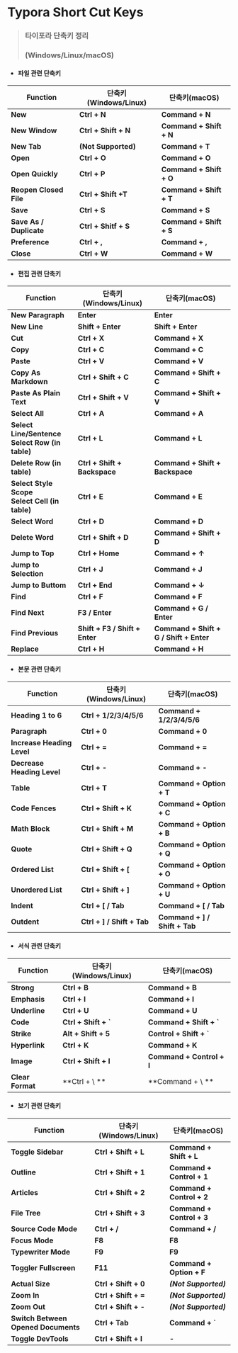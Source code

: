 # Typora Short Cut Keys 

> ### 타이포라 단축키 정리
>
> ### (Windows/Linux/macOS)



* #### 파일 관련 단축키


| **Function**            | **단축키(Windows/Linux)** | **단축키(macOS)**       |
| ----------------------- | ------------------------- | ----------------------- |
| **New**                 | **Ctrl + N**              | **Command + N**         |
| **New Window**          | **Ctrl + Shift + N**      | **Command + Shift + N** |
| **New Tab**             | **(Not Supported)**       | **Command + T**         |
| **Open**                | **Ctrl + O**              | **Command + O**         |
| **Open Quickly**        | **Ctrl + P**              | **Command + Shift + O** |
| **Reopen Closed File**  | **Ctrl + Shift +T**       | **Command + Shift + T** |
| **Save**                | **Ctrl + S**              | **Command + S**         |
| **Save As / Duplicate** | **Ctrl + Shitf  + S**     | **Command + Shift + S** |
| **Preference**          | **Ctrl + ,**              | **Command + ,**         |
| **Close**               | **Ctrl + W**              | **Command + W**         |



* #### 편집 관련 단축키

| **Function**                                        | **단축키(Windows/Linux)**      | **단축키(macOS)**                       |
| --------------------------------------------------- | ------------------------------ | --------------------------------------- |
| **New Paragraph**                                   | **Enter**                      | **Enter**                               |
| **New Line**                                        | **Shift + Enter**              | **Shift + Enter**                       |
| **Cut**                                             | **Ctrl + X**                   | **Command + X**                         |
| **Copy**                                            | **Ctrl + C**                   | **Command + C**                         |
| **Paste**                                           | **Ctrl + V**                   | **Command + V**                         |
| **Copy As Markdown**                                | **Ctrl + Shift + C**           | **Command + Shift + C**                 |
| **Paste As Plain Text**                             | **Ctrl + Shift + V**           | **Command + Shift + V**                 |
| **Select All**                                      | **Ctrl + A**                   | **Command + A**                         |
| **Select Line/Sentence<br />Select Row (in table)** | **Ctrl + L**                   | **Command + L**                         |
| **Delete Row (in table)**                           | **Ctrl + Shift + Backspace**   | **Command + Shift + Backspace**         |
| **Select Style Scope<br />Select Cell (in table)**  | **Ctrl + E**                   | **Command + E**                         |
| **Select Word**                                     | **Ctrl + D**                   | **Command + D**                         |
| **Delete Word**                                     | **Ctrl + Shift + D**           | **Command + Shift + D**                 |
| **Jump to Top**                                     | **Ctrl + Home**                | **Command + ↑**                         |
| **Jump to Selection**                               | **Ctrl + J**                   | **Command + J**                         |
| **Jump to Buttom**                                  | **Ctrl + End**                 | **Command + ↓**                         |
| **Find**                                            | **Ctrl + F**                   | **Command + F**                         |
| **Find Next**                                       | **F3 / Enter**                 | **Command + G / Enter**                 |
| **Find Previous**                                   | **Shift + F3 / Shift + Enter** | **Command + Shift + G / Shift + Enter** |
| **Replace**                                         | **Ctrl + H**                   | **Command + H**                         |



* #### 본문 관련 단축키

| **Function**               | **단축키(Windows/Linux)**  | **단축키(macOS)**             |
| -------------------------- | -------------------------- | ----------------------------- |
| **Heading 1 to 6**         | **Ctrl + 1/2/3/4/5/6**     | **Command + 1/2/3/4/5/6**     |
| **Paragraph**              | **Ctrl + 0**               | **Command + 0**               |
| **Increase Heading Level** | **Ctrl + =**               | **Command + =**               |
| **Decrease Heading Level** | **Ctrl + -**               | **Command + -**               |
| **Table**                  | **Ctrl + T**               | **Command + Option + T**      |
| **Code Fences**            | **Ctrl + Shift + K**       | **Command + Option + C**      |
| **Math Block**             | **Ctrl + Shift + M**       | **Command + Option + B**      |
| **Quote**                  | **Ctrl + Shift + Q**       | **Command + Option + Q**      |
| **Ordered List**           | **Ctrl + Shift + [**       | **Command + Option + O**      |
| **Unordered List**         | **Ctrl + Shift + ]**       | **Command + Option + U**      |
| **Indent**                 | **Ctrl + [ / Tab**         | **Command + [ / Tab**         |
| **Outdent**                | **Ctrl + ] / Shift + Tab** | **Command + ] / Shift + Tab** |



* #### 서식 관련 단축키

| **Function**     | **단축키(Windows/Linux)** | **단축키(macOS)**         |
| ---------------- | ------------------------- | ------------------------- |
| **Strong**       | **Ctrl + B**              | **Command + B**           |
| **Emphasis**     | **Ctrl + I**              | **Command + I**           |
| **Underline**    | **Ctrl + U**              | **Command + U**           |
| **Code**         | **Ctrl + Shift + `**      | **Command + Shift + `**   |
| **Strike**       | **Alt + Shift + 5**       | **Control + Shift + `**   |
| **Hyperlink**    | **Ctrl + K**              | **Command + K**           |
| **Image**        | **Ctrl + Shift + I**      | **Command + Control + I** |
| **Clear Format** | **Ctrl + \ **             | **Command + \ **          |



* #### 보기 관련 단축키

| Function                            | 단축키(Windows/Linux) | 단축키(macOS)             |
| ----------------------------------- | --------------------- | ------------------------- |
| **Toggle Sidebar**                  | **Ctrl + Shift + L**  | **Command + Shift + L**   |
| **Outline**                         | **Ctrl + Shift + 1**  | **Command + Control + 1** |
| **Articles**                        | **Ctrl + Shift + 2**  | **Command + Control + 2** |
| **File Tree**                       | **Ctrl + Shift + 3**  | **Command + Control + 3** |
| **Source Code Mode**                | **Ctrl + /**          | **Command + /**           |
| **Focus Mode**                      | **F8**                | **F8**                    |
| **Typewriter Mode**                 | **F9**                | **F9**                    |
| **Toggler Fullscreen**              | **F11**               | **Command + Option + F**  |
| **Actual Size**                     | **Ctrl + Shift + 0**  | ***(Not Supported)***     |
| **Zoom In**                         | **Ctrl + Shift + =**  | ***(Not Supported)***     |
| **Zoom Out**                        | **Ctrl + Shift + -**  | ***(Not Supported)***     |
| **Switch Between Opened Documents** | **Ctrl + Tab**        | **Command + `**           |
| **Toggle DevTools**                 | **Ctrl + Shift + I**  | **-**                     |